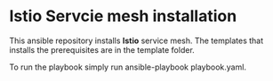 # Istio Servcie mesh installation

This ansible repository installs **Istio** service mesh. The templates that installs the prerequisites are in the template folder.

To run the playbook simply run ansible-playbook playbook.yaml.
